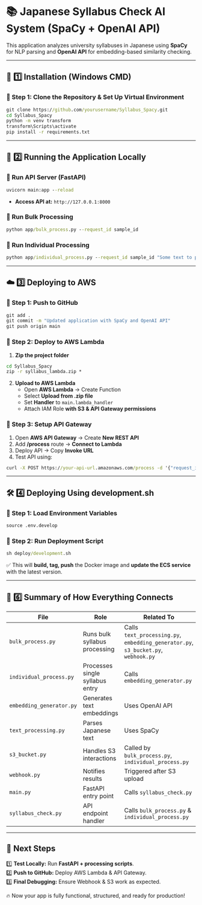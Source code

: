 # **📚 Japanese Syllabus Check AI System (SpaCy + OpenAI API)**

This application analyzes university syllabuses in Japanese using **SpaCy** for NLP parsing and **OpenAI API** for embedding-based similarity checking.

---

## **🔧 1️⃣ Installation (Windows CMD)**

### **🔹 Step 1: Clone the Repository & Set Up Virtual Environment**
```cmd
git clone https://github.com/yourusername/Syllabus_Spacy.git
cd Syllabus_Spacy
python -m venv transform
transform\Scripts\activate
pip install -r requirements.txt
```

---

## **🚀 2️⃣ Running the Application Locally**

### **🔹 Run API Server (FastAPI)**
```cmd
uvicorn main:app --reload
```
- **Access API at:** `http://127.0.0.1:8000`

### **🔹 Run Bulk Processing**
```cmd
python app/bulk_process.py --request_id sample_id
```

### **🔹 Run Individual Processing**
```cmd
python app/individual_process.py --request_id sample_id "Some text to process"
```

---

## **☁️ 3️⃣ Deploying to AWS**

### **🔹 Step 1: Push to GitHub**
```cmd
git add .
git commit -m "Updated application with SpaCy and OpenAI API"
git push origin main
```

### **🔹 Step 2: Deploy to AWS Lambda**
1. **Zip the project folder**
```cmd
cd Syllabus_Spacy
zip -r syllabus_lambda.zip *
```
2. **Upload to AWS Lambda**
   - Open **AWS Lambda** → Create Function  
   - Select **Upload from .zip file**  
   - Set **Handler** to `main.lambda_handler`  
   - Attach IAM Role **with S3 & API Gateway permissions**  

### **🔹 Step 3: Setup API Gateway**
1. Open **AWS API Gateway** → Create **New REST API**  
2. Add **/process** route → **Connect to Lambda**  
3. Deploy API → Copy **Invoke URL**  
4. Test API using:  
```cmd
curl -X POST https://your-api-url.amazonaws.com/process -d '{"request_id": "sample_id"}'
```

---

## **🛠️ 4️⃣ Deploying Using development.sh**

### **🔹 Step 1: Load Environment Variables**
```cmd
source .env.develop
```

### **🔹 Step 2: Run Deployment Script**
```cmd
sh deploy/development.sh
```

✅ This will **build, tag, push** the Docker image and **update the ECS service** with the latest version.

---

## **🎯 6️⃣ Summary of How Everything Connects**

| **File** | **Role** | **Related To** |
|----------------------------|-------------------------------------------------|--------------------------------|
| `bulk_process.py` | Runs bulk syllabus processing | Calls `text_processing.py`, `embedding_generator.py`, `s3_bucket.py`, `webhook.py` |
| `individual_process.py` | Processes single syllabus entry | Calls `embedding_generator.py` |
| `embedding_generator.py` | Generates text embeddings | Uses OpenAI API |
| `text_processing.py` | Parses Japanese text | Uses SpaCy |
| `s3_bucket.py` | Handles S3 interactions | Called by `bulk_process.py`, `individual_process.py` |
| `webhook.py` | Notifies results | Triggered after S3 upload |
| `main.py` | FastAPI entry point | Calls `syllabus_check.py` |
| `syllabus_check.py` | API endpoint handler | Calls `bulk_process.py` & `individual_process.py` |

---

## **🚀 Next Steps**
1️⃣ **Test Locally:** Run **FastAPI + processing scripts**.  
2️⃣ **Push to GitHub:** Deploy AWS Lambda & API Gateway.  
3️⃣ **Final Debugging:** Ensure Webhook & S3 work as expected.  

🔥 Now your app is fully functional, structured, and ready for production!

